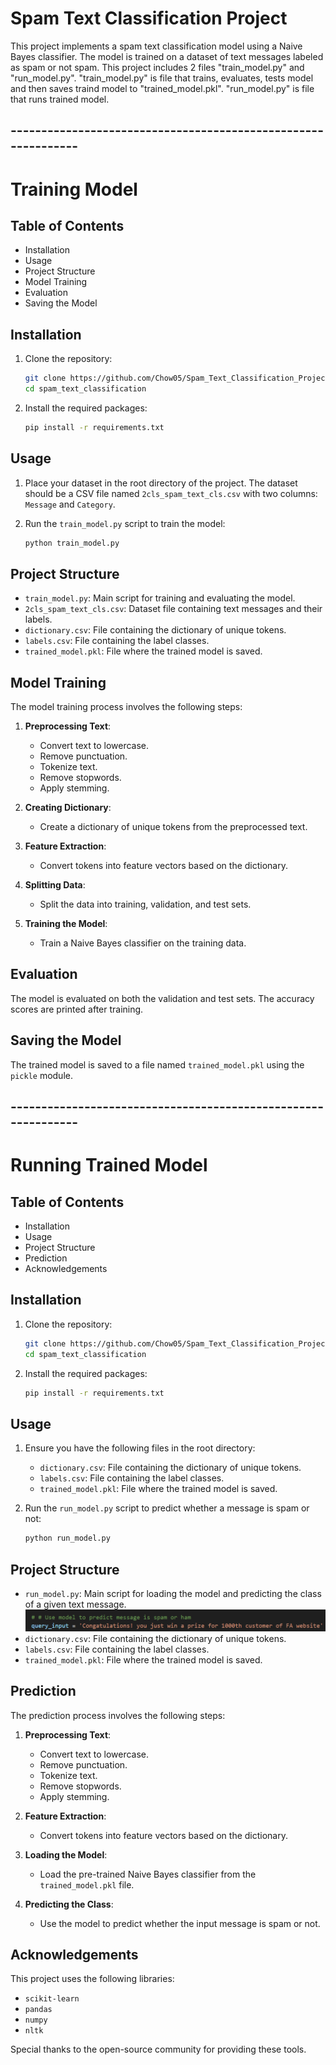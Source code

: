 # Spam Text Classification Project

This project implements a spam text classification model using a Naive Bayes classifier. The model is trained on a dataset of text messages labeled as spam or not spam. This project includes 2 files "train_model.py" and "run_model.py". "train_model.py" is file that trains, evaluates, tests model and then saves traind model to "trained_model.pkl".  "run_model.py" is file that runs trained model.

## --------------------------------------------------------------

# Training Model

## Table of Contents
- Installation
- Usage
- Project Structure
- Model Training
- Evaluation
- Saving the Model

## Installation

1. Clone the repository:
    ```bash
    git clone https://github.com/Chow05/Spam_Text_Classification_Project.git
    cd spam_text_classification
    ```

2. Install the required packages:
    ```bash
    pip install -r requirements.txt
    ```

## Usage

1. Place your dataset in the root directory of the project. The dataset should be a CSV file named `2cls_spam_text_cls.csv` with two columns: `Message` and `Category`.

2. Run the `train_model.py` script to train the model:
    ```bash
    python train_model.py
    ```

## Project Structure

- `train_model.py`: Main script for training and evaluating the model.
- `2cls_spam_text_cls.csv`: Dataset file containing text messages and their labels.
- `dictionary.csv`: File containing the dictionary of unique tokens.
- `labels.csv`: File containing the label classes.
- `trained_model.pkl`: File where the trained model is saved.

## Model Training

The model training process involves the following steps:

1. **Preprocessing Text**: 
    - Convert text to lowercase.
    - Remove punctuation.
    - Tokenize text.
    - Remove stopwords.
    - Apply stemming.

2. **Creating Dictionary**: 
    - Create a dictionary of unique tokens from the preprocessed text.

3. **Feature Extraction**: 
    - Convert tokens into feature vectors based on the dictionary.

4. **Splitting Data**: 
    - Split the data into training, validation, and test sets.

5. **Training the Model**: 
    - Train a Naive Bayes classifier on the training data.

## Evaluation

The model is evaluated on both the validation and test sets. The accuracy scores are printed after training.

## Saving the Model

The trained model is saved to a file named `trained_model.pkl` using the `pickle` module.

## --------------------------------------------------------------


# Running Trained Model

## Table of Contents
- Installation
- Usage
- Project Structure
- Prediction
- Acknowledgements

## Installation

1. Clone the repository:
    ```bash
    git clone https://github.com/Chow05/Spam_Text_Classification_Project.git
    cd spam_text_classification
    ```

2. Install the required packages:
    ```bash
    pip install -r requirements.txt
    ```

## Usage

1. Ensure you have the following files in the root directory:
    - `dictionary.csv`: File containing the dictionary of unique tokens.
    - `labels.csv`: File containing the label classes.
    - `trained_model.pkl`: File where the trained model is saved.

2. Run the `run_model.py` script to predict whether a message is spam or not:
    ```bash
    python run_model.py
    ```

## Project Structure

- `run_model.py`: Main script for loading the model and predicting the class of a given text message.
![pic/query_example.png](pic/query_example.png)
- `dictionary.csv`: File containing the dictionary of unique tokens.
- `labels.csv`: File containing the label classes.
- `trained_model.pkl`: File where the trained model is saved.

## Prediction

The prediction process involves the following steps:

1. **Preprocessing Text**: 
    - Convert text to lowercase.
    - Remove punctuation.
    - Tokenize text.
    - Remove stopwords.
    - Apply stemming.

2. **Feature Extraction**: 
    - Convert tokens into feature vectors based on the dictionary.

3. **Loading the Model**: 
    - Load the pre-trained Naive Bayes classifier from the `trained_model.pkl` file.

4. **Predicting the Class**: 
    - Use the model to predict whether the input message is spam or not.

## Acknowledgements

This project uses the following libraries:
- `scikit-learn`
- `pandas`
- `numpy`
- `nltk`

Special thanks to the open-source community for providing these tools.

